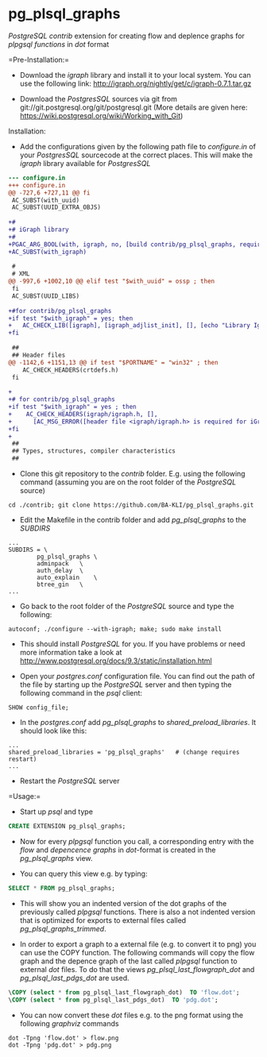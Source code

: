pg_plsql_graphs
===============

_PostgreSQL_ _contrib_ extension for creating flow and deplence graphs for _plpgsql functions_ in _dot_ format

=Pre-Installation:=

- Download the _igraph_ library and install it to your local system. You can use the following link:
http://igraph.org/nightly/get/c/igraph-0.7.1.tar.gz

- Download the _PostgresSQL_ sources via git from git://git.postgresql.org/git/postgresql.git (More details are given here: https://wiki.postgresql.org/wiki/Working_with_Git)


Installation:

- Add the configurations given by the following path file to _configure.in_ of your _PostgresSQL_ sourcecode at the correct places. This will make the _igraph_ library available for _PostgresSQL_

```Diff
--- configure.in
+++ configure.in
@@ -727,6 +727,11 @@ fi
 AC_SUBST(with_uuid)
 AC_SUBST(UUID_EXTRA_OBJS)
 
+#
+# iGraph library
+#
+PGAC_ARG_BOOL(with, igraph, no, [build contrib/pg_plsql_graphs, requires IGraph library])
+AC_SUBST(with_igraph)
 
 #
 # XML
@@ -997,6 +1002,10 @@ elif test "$with_uuid" = ossp ; then
 fi
 AC_SUBST(UUID_LIBS)
 
+#for contrib/pg_plsql_graphs
+if test "$with_igraph" = yes; then
+	AC_CHECK_LIB([igraph], [igraph_adjlist_init], [], [echo "Library Igraph not found!"; exit -1])
+fi
 
 ##
 ## Header files
@@ -1142,6 +1151,13 @@ if test "$PORTNAME" = "win32" ; then
    AC_CHECK_HEADERS(crtdefs.h)
 fi
 
+
+# for contrib/pg_plsql_graphs
+if test "$with_igraph" = yes ; then
+    AC_CHECK_HEADERS(igraph/igraph.h, [],
+      [AC_MSG_ERROR([header file <igraph/igraph.h> is required for iGraph])])
+fi
+
 ##
 ## Types, structures, compiler characteristics
 ##

```

- Clone this git repository to the _contrib_ folder. E.g. using the following command (assuming you are on the root folder of the _PostgreSQL_ source)

```Shell
cd ./contrib; git clone https://github.com/BA-KLI/pg_plsql_graphs.git
```

- Edit the Makefile in the contrib folder and add _pg_plsql_graphs_ to the _SUBDIRS_

```Shell
...
SUBDIRS = \
		pg_plsql_graphs	\
		adminpack	\
		auth_delay	\
		auto_explain	\
		btree_gin	\
...
```

- Go back to the root folder of the _PostgreSQL_ source and type the following:

```Shell
autoconf; ./configure --with-igraph; make; sudo make install
```

- This should install _PostgreSQL_ for you. If you have problems or need more information take a look at http://www.postgresql.org/docs/9.3/static/installation.html


- Open your _postgres.conf_ configuration file.
You can find out the path of the file by starting up the _PostgreSQL_ server and then typing the following command in the _psql_ client: 

```Shell
SHOW config_file;
```

- In the _postgres.conf_ add _pg_plsql_graphs_ to _shared_preload_libraries_. It should look like this:

```Shell
...
shared_preload_libraries = 'pg_plsql_graphs'   # (change requires restart)
...
```

- Restart the _PostgreSQL_ server


=Usage:=

- Start up _psql_ and type 

```Sql
CREATE EXTENSION pg_plsql_graphs;
```

- Now for every _plpgsql_ function you call, a corresponding entry with the _flow_ and _depencence graphs_ in _dot_-format is created in the _pg_plsql_graphs_ view.

- You can query this view e.g. by typing: 

```Sql
SELECT * FROM pg_plsql_graphs;
```

- This will show you an indented version of the dot graphs of the previously called _plpgsql_ functions. There is also a not indented version that is optimized for exports to external files called _pg_plsql_graphs_trimmed_.

- In order to export a graph to a external file (e.g. to convert it to png) you can use the COPY function. The following commands will copy the flow graph and the depence graph of the last called _plpgsql_ function to external _dot_ files. To do that the views _pg_plsql_last_flowgraph_dot_ and _pg_plsql_last_pdgs_dot_ are used.

```Sql
\COPY (select * from pg_plsql_last_flowgraph_dot)  TO 'flow.dot';
\COPY (select * from pg_plsql_last_pdgs_dot)  TO 'pdg.dot';
```

- You can now convert these _dot_ files e.g. to the png format using the following _graphviz_ commands

```Shell
dot -Tpng 'flow.dot' > flow.png
dot -Tpng 'pdg.dot' > pdg.png
```
